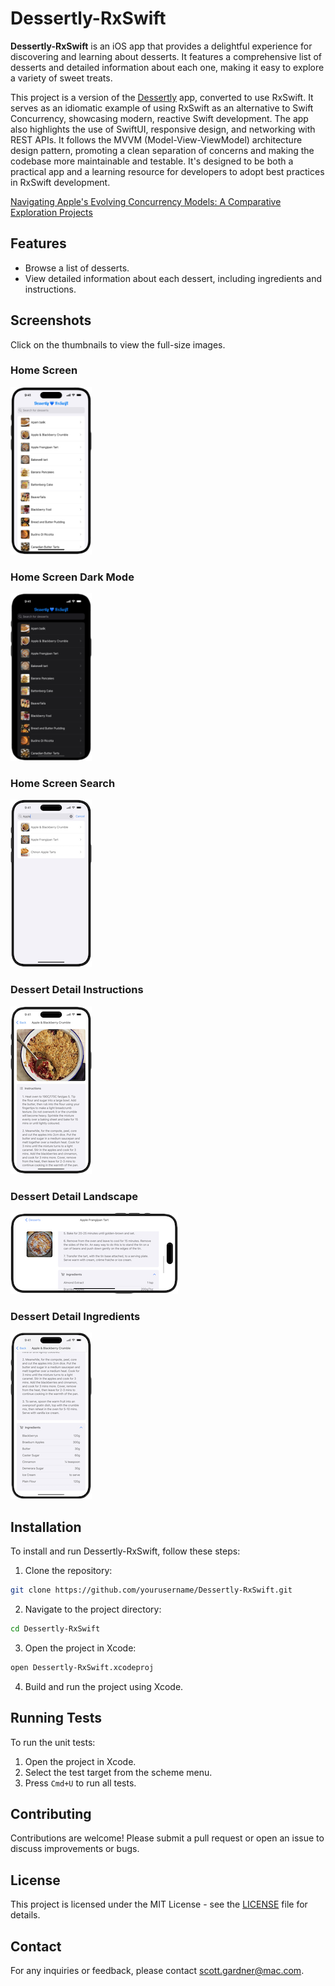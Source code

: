 # Dessertly-RxSwift

**Dessertly-RxSwift** is an iOS app that provides a delightful experience for discovering and learning about desserts. It features a comprehensive list of desserts and detailed information about each one, making it easy to explore a variety of sweet treats.

This project is a version of the [Dessertly](https://github.com/scotteg/Dessertly) app, converted to use RxSwift. It serves as an idiomatic example of using RxSwift as an alternative to Swift Concurrency, showcasing modern, reactive Swift development. The app also highlights the use of SwiftUI, responsive design, and networking with REST APIs. It follows the MVVM (Model-View-ViewModel) architecture design pattern, promoting a clean separation of concerns and making the codebase more maintainable and testable. It's designed to be both a practical app and a learning resource for developers to adopt best practices in RxSwift development.

[Navigating Apple's Evolving Concurrency Models: A Comparative Exploration Projects](https://www.linkedin.com/pulse/navigating-apples-evolving-concurrency-models-tale-two-scott-gardner-lwmqc/)

## Features

- Browse a list of desserts.
- View detailed information about each dessert, including ingredients and instructions.

## Screenshots

Click on the thumbnails to view the full-size images.

### Home Screen
[![Home Screen](Images/home-screen-thumbnail.png)](Images/home-screen.png)

### Home Screen Dark Mode
[![Home Screen](Images/home-screen-dark-thumbnail.png)](Images/home-screen-dark.png)

### Home Screen Search
[![Home Screen Search](Images/home-screen-search-thumbnail.png)](Images/home-screen-search.png)

### Dessert Detail Instructions
[![Dessert Detail Instructions](Images/dessert-detail-instructions-thumbnail.png)](Images/dessert-detail-instructions.png)

### Dessert Detail Landscape
[![Dessert Detail Instructions](Images/dessert-detail-landscape-thumbnail.png)](Images/dessert-detail-landscape.png)

### Dessert Detail Ingredients
[![Dessert Detail Ingredients](Images/dessert-detail-ingredients-thumbnail.png)](Images/dessert-detail-ingredients.png)

## Installation

To install and run Dessertly-RxSwift, follow these steps:

1. Clone the repository:
```bash
git clone https://github.com/yourusername/Dessertly-RxSwift.git
```

2. Navigate to the project directory:
```bash
cd Dessertly-RxSwift
```

3. Open the project in Xcode:
```bash
open Dessertly-RxSwift.xcodeproj
```

4. Build and run the project using Xcode.

## Running Tests

To run the unit tests:

1. Open the project in Xcode.
2. Select the test target from the scheme menu.
3. Press `Cmd+U` to run all tests.

## Contributing

Contributions are welcome! Please submit a pull request or open an issue to discuss improvements or bugs.

## License

This project is licensed under the MIT License - see the [LICENSE](LICENSE.md) file for details.

## Contact

For any inquiries or feedback, please contact [scott.gardner@mac.com](mailto:scott.gardner@mac.com?subject=Dessertly-RxSwift%20app).
